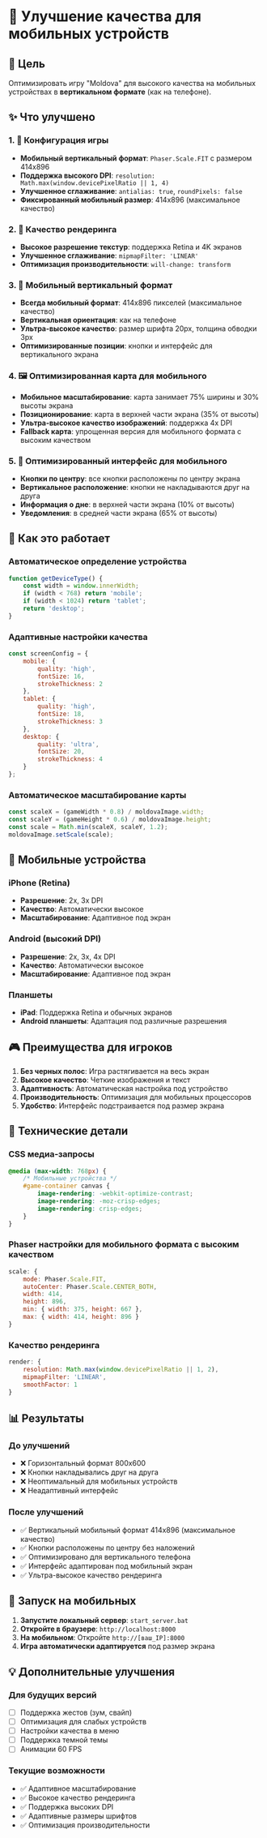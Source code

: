 # 📱 Улучшение качества для мобильных устройств

## 🎯 Цель
Оптимизировать игру "Moldova" для высокого качества на мобильных устройствах в **вертикальном формате** (как на телефоне).

## ✨ Что улучшено

### 1. 🔧 Конфигурация игры
- **Мобильный вертикальный формат**: `Phaser.Scale.FIT` с размером 414x896
- **Поддержка высокого DPI**: `resolution: Math.max(window.devicePixelRatio || 1, 4)`
- **Улучшенное сглаживание**: `antialias: true`, `roundPixels: false`
- **Фиксированный мобильный размер**: 414x896 (максимальное качество)

### 2. 🎨 Качество рендеринга
- **Высокое разрешение текстур**: поддержка Retina и 4K экранов
- **Улучшенное сглаживание**: `mipmapFilter: 'LINEAR'`
- **Оптимизация производительности**: `will-change: transform`

### 3. 📱 Мобильный вертикальный формат
- **Всегда мобильный формат**: 414x896 пикселей (максимальное качество)
- **Вертикальная ориентация**: как на телефоне
- **Ультра-высокое качество**: размер шрифта 20px, толщина обводки 3px
- **Оптимизированные позиции**: кнопки и интерфейс для вертикального экрана

### 4. 🖼️ Оптимизированная карта для мобильного
- **Мобильное масштабирование**: карта занимает 75% ширины и 30% высоты экрана
- **Позиционирование**: карта в верхней части экрана (35% от высоты)
- **Ультра-высокое качество изображений**: поддержка 4x DPI
- **Fallback карта**: упрощенная версия для мобильного формата с высоким качеством

### 5. 📱 Оптимизированный интерфейс для мобильного
- **Кнопки по центру**: все кнопки расположены по центру экрана
- **Вертикальное расположение**: кнопки не накладываются друг на друга
- **Информация о дне**: в верхней части экрана (10% от высоты)
- **Уведомления**: в средней части экрана (65% от высоты)

## 🚀 Как это работает

### Автоматическое определение устройства
```javascript
function getDeviceType() {
    const width = window.innerWidth;
    if (width < 768) return 'mobile';
    if (width < 1024) return 'tablet';
    return 'desktop';
}
```

### Адаптивные настройки качества
```javascript
const screenConfig = {
    mobile: {
        quality: 'high',
        fontSize: 16,
        strokeThickness: 2
    },
    tablet: {
        quality: 'high', 
        fontSize: 18,
        strokeThickness: 3
    },
    desktop: {
        quality: 'ultra',
        fontSize: 20,
        strokeThickness: 4
    }
};
```

### Автоматическое масштабирование карты
```javascript
const scaleX = (gameWidth * 0.8) / moldovaImage.width;
const scaleY = (gameHeight * 0.6) / moldovaImage.height;
const scale = Math.min(scaleX, scaleY, 1.2);
moldovaImage.setScale(scale);
```

## 📱 Мобильные устройства

### iPhone (Retina)
- **Разрешение**: 2x, 3x DPI
- **Качество**: Автоматически высокое
- **Масштабирование**: Адаптивное под экран

### Android (высокий DPI)
- **Разрешение**: 2x, 3x, 4x DPI
- **Качество**: Автоматически высокое
- **Масштабирование**: Адаптивное под экран

### Планшеты
- **iPad**: Поддержка Retina и обычных экранов
- **Android планшеты**: Адаптация под различные разрешения

## 🎮 Преимущества для игроков

1. **Без черных полос**: Игра растягивается на весь экран
2. **Высокое качество**: Четкие изображения и текст
3. **Адаптивность**: Автоматическая настройка под устройство
4. **Производительность**: Оптимизация для мобильных процессоров
5. **Удобство**: Интерфейс подстраивается под размер экрана

## 🔧 Технические детали

### CSS медиа-запросы
```css
@media (max-width: 768px) {
    /* Мобильные устройства */
    #game-container canvas {
        image-rendering: -webkit-optimize-contrast;
        image-rendering: -moz-crisp-edges;
        image-rendering: crisp-edges;
    }
}
```

### Phaser настройки для мобильного формата с высоким качеством
```javascript
scale: {
    mode: Phaser.Scale.FIT,
    autoCenter: Phaser.Scale.CENTER_BOTH,
    width: 414,
    height: 896,
    min: { width: 375, height: 667 },
    max: { width: 414, height: 896 }
}
```

### Качество рендеринга
```javascript
render: {
    resolution: Math.max(window.devicePixelRatio || 1, 2),
    mipmapFilter: 'LINEAR',
    smoothFactor: 1
}
```

## 📊 Результаты

### До улучшений
- ❌ Горизонтальный формат 800x600
- ❌ Кнопки накладывались друг на друга
- ❌ Неоптимальный для мобильных устройств
- ❌ Неадаптивный интерфейс

### После улучшений
- ✅ Вертикальный мобильный формат 414x896 (максимальное качество)
- ✅ Кнопки расположены по центру без наложений
- ✅ Оптимизировано для вертикального телефона
- ✅ Интерфейс адаптирован под мобильный экран
- ✅ Ультра-высокое качество рендеринга

## 🚀 Запуск на мобильных

1. **Запустите локальный сервер**: `start_server.bat`
2. **Откройте в браузере**: `http://localhost:8000`
3. **На мобильном**: Откройте `http://[ваш_IP]:8000`
4. **Игра автоматически адаптируется** под размер экрана

## 💡 Дополнительные улучшения

### Для будущих версий
- [ ] Поддержка жестов (зум, свайп)
- [ ] Оптимизация для слабых устройств
- [ ] Настройки качества в меню
- [ ] Поддержка темной темы
- [ ] Анимации 60 FPS

### Текущие возможности
- ✅ Адаптивное масштабирование
- ✅ Высокое качество рендеринга
- ✅ Поддержка высоких DPI
- ✅ Адаптивные размеры шрифтов
- ✅ Оптимизация производительности
